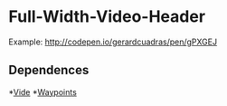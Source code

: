 # Full-Width-Video-Header

Example: http://codepen.io/gerardcuadras/pen/gPXGEJ

## Dependences

*[Vide](https://github.com/VodkaBears/Vide)
*[Waypoints](https://github.com/imakewebthings/waypoints)
